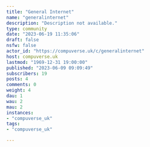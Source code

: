 ```yaml
---
title: "General Internet" 
name: "generalinternet"
description: "Description not available."
type: community
date: "2023-06-19 11:35:06"
draft: false
nsfw: false
actor_id: "https://compuverse.uk/c/generalinternet"
host: compuverse.uk
lastmod: "1969-12-31 19:00:00"
published: "2023-06-09 09:09:49"
subscribers: 19
posts: 4
comments: 0
weight: 4
dau: 1
wau: 2
mau: 2
instances:
- "compuverse_uk"
tags: 
- "compuverse_uk"

---
```

